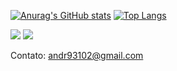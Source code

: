 [![Anurag's GitHub stats](https://github-readme-stats.vercel.app/api?username=AndreLucas9310&theme=github_dark&count_private=true&show_icons=true)](https://github.com/anuraghazra/github-readme-stats)
[![Top Langs](https://github-readme-stats.vercel.app/api/top-langs/?username=AndreLucas9310&layout=compact&theme=github_dark)](https://github.com/anuraghazra/github-readme-stats)



<image src="https://img.shields.io/badge/Gmail-D14836?style=for-the-badge&logo=gmail&logoColor=white"/>   <image src="https://img.shields.io/badge/WhatsApp-25D366?style=for-the-badge&logo=whatsapp&logoColor=white"/>



Contato: andr93102@gmail.com
